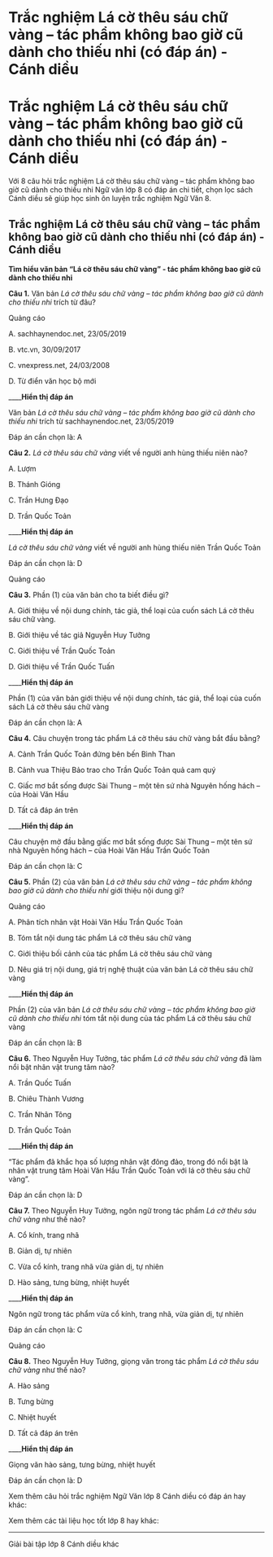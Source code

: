 # Trắc nghiệm Lá cờ thêu sáu chữ vàng – tác phẩm không bao giờ cũ dành cho thiếu nhi (có đáp án) - Cánh diều

# Trắc nghiệm Lá cờ thêu sáu chữ vàng – tác phẩm không bao giờ cũ dành cho thiếu nhi (có đáp án) - Cánh diều

Với 8 câu hỏi trắc nghiệm Lá cờ thêu sáu chữ vàng – tác phẩm không bao giờ cũ dành cho thiếu nhi Ngữ văn lớp 8 có đáp án chi tiết, chọn lọc sách Cánh diều sẽ giúp học sinh ôn luyện trắc nghiệm Ngữ Văn 8.

## Trắc nghiệm Lá cờ thêu sáu chữ vàng – tác phẩm không bao giờ cũ dành cho thiếu nhi (có đáp án) - Cánh diều

**Tìm hiểu văn bản “Lá cờ thêu sáu chữ vàng” - tác phẩm không bao giờ cũ dành cho thiếu nhi**

**Câu 1.** Văn bản  _Lá cờ thêu sáu chữ vàng – tác phẩm không bao giờ cũ dành cho thiếu nhi_ trích từ đâu?

Quảng cáo

A. sachhaynendoc.net, 23/05/2019

B. vtc.vn, 30/09/2017

C. vnexpress.net, 24/03/2008

D. Từ điển văn học bộ mới

____**Hiển thị đáp án**

Văn bản  _Lá cờ thêu sáu chữ vàng – tác phẩm không bao giờ cũ dành cho thiếu nhi_ trích từ sachhaynendoc.net, 23/05/2019

Đáp án cần chọn là: A

**Câu 2.** _Lá cờ thêu sáu chữ vàng_ viết về người anh hùng thiếu niên nào?

A. Lượm

B. Thánh Gióng

C. Trần Hưng Đạo

D. Trần Quốc Toản

____**Hiển thị đáp án**

_Lá cờ thêu sáu chữ vàng_ viết về người anh hùng thiếu niên Trần Quốc Toản

Đáp án cần chọn là: D

Quảng cáo

**Câu 3.** Phần (1) của văn bản cho ta biết điều gì?

A. Giới thiệu về nội dung chính, tác giả, thể loại của cuốn sách Lá cờ thêu sáu chữ vàng.

B. Giới thiệu về tác giả Nguyễn Huy Tưởng

C. Giới thiệu về Trần Quốc Toản

D. Giới thiệu về Trần Quốc Tuấn

____**Hiển thị đáp án**

Phần (1) của văn bản giới thiệu về nội dung chính, tác giả, thể loại của cuốn sách Lá cờ thêu sáu chữ vàng

Đáp án cần chọn là: A

**Câu 4.** Câu chuyện trong tác phẩm Lá cờ thêu sáu chữ vàng bắt đầu bằng?

A. Cảnh Trần Quốc Toản đứng bên bến Bình Than

B. Cảnh vua Thiệu Bảo trao cho Trần Quốc Toản quả cam quý

C. Giấc mơ bắt sống được Sài Thung – một tên sứ nhà Nguyên hống hách – của Hoài Văn Hầu

D. Tất cả đáp án trên

____**Hiển thị đáp án**

Câu chuyện mở đầu bằng giấc mơ bắt sống được Sài Thung – một tên sứ nhà Nguyên hống hách – của Hoài Văn Hầu Trần Quốc Toản

Đáp án cần chọn là: C

**Câu 5.** Phần (2) của văn bản  _Lá cờ thêu sáu chữ vàng – tác phẩm không bao giờ cũ dành cho thiếu nhi_ giới thiệu nội dung gì?

Quảng cáo

A. Phân tích nhân vật Hoài Văn Hầu Trần Quốc Toản

B. Tóm tắt nội dung tác phẩm Lá cờ thêu sáu chữ vàng

C. Giới thiệu bối cảnh của tác phẩm Lá cờ thêu sáu chữ vàng

D. Nêu giá trị nội dung, giá trị nghệ thuật của văn bản Lá cờ thêu sáu chữ vàng

____**Hiển thị đáp án**

Phần (2) của văn bản  _Lá cờ thêu sáu chữ vàng – tác phẩm không bao giờ cũ dành cho thiếu nhi_ tóm tắt nội dung của tác phẩm Lá cờ thêu sáu chữ vàng

Đáp án cần chọn là: B

**Câu 6.** Theo Nguyễn Huy Tưởng, tác phẩm  _Lá cờ thêu sáu chữ vàng_ đã làm nổi bật nhân vật trung tâm nào?

A. Trần Quốc Tuấn

B. Chiêu Thành Vương

C. Trần Nhân Tông

D. Trần Quốc Toản

____**Hiển thị đáp án**

“Tác phẩm đã khắc họa số lượng nhân vật đông đảo, trong đó nổi bật là nhân vật trung tâm Hoài Văn Hầu Trần Quốc Toản với lá cờ thêu sáu chữ vàng”.

Đáp án cần chọn là: D

**Câu 7.** Theo Nguyễn Huy Tưởng, ngôn ngữ trong tác phẩm  _Lá cờ thêu sáu chữ vàng_ như thế nào?

A. Cổ kính, trang nhã

B. Giản dị, tự nhiên

C. Vừa cổ kính, trang nhã vừa giản dị, tự nhiên

D. Hào sảng, tưng bừng, nhiệt huyết

____**Hiển thị đáp án**

Ngôn ngữ trong tác phẩm vừa cổ kính, trang nhã, vừa giản dị, tự nhiên

Đáp án cần chọn là: C

Quảng cáo

**Câu 8.** Theo Nguyễn Huy Tưởng, giọng văn trong tác phẩm  _Lá cờ thêu sáu chữ vàng_ như thế nào?

A. Hào sảng

B. Tưng bừng

C. Nhiệt huyết

D. Tất cả đáp án trên

____**Hiển thị đáp án**

Giọng văn hào sảng, tưng bừng, nhiệt huyết

Đáp án cần chọn là: D

Xem thêm câu hỏi trắc nghiệm Ngữ Văn lớp 8 Cánh diều có đáp án hay khác:

Xem thêm các tài liệu học tốt lớp 8 hay khác:

* * *

Giải bài tập lớp 8 Cánh diều khác
